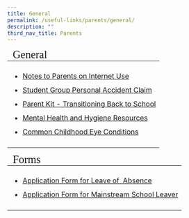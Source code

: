 ```yaml
---
title: General
permalink: /useful-links/parents/general/
description: ""
third_nav_title: Parents
---
```

<table style="font-size:16px">
<thead>
	<tr><td colspan="2" style="line-height:15px; font-family:impact; font-size:25px;">General</td></tr>
	</thead>
	<tbody>
		<tr>
			<td style="border: solid 0px black"><ul>
				<li style="line-height:2"><a href="/files/Notes%20to%20Parents%20on%20Internet%20use.pdf" target="_blank">Notes to Parents on Internet Use</a></li>
		<li style="line-height:2"><a href="https://studentgpa.incomegroupins.com.sg/#/" target="_blank">Student Group Personal Accident Claim</a></li>
		<li style="line-height:2"><a href="/files/Parent%20Kit%20-%20Transitioning%20Back%20to%20School.pdf" target="_blank">Parent Kit - Transitioning Back to School</a></li>		
		<li style="line-height:2"><a href="https://www.healthhub.sg/programmes/170/StayWell#families-stay-healthy" target="_blank">Mental&nbsp;Health and Hygiene Resources</a></li>
					<li style="line-height:2"><a href="/files/Childhood%20Eye%20Condition.pdf" target="_blank">Common Childhood Eye Conditions</a></li>	
				</ul></td>		
					</tr>	
	</tbody>
	</table>
	
<table style="font-size:16px">
<thead>
	<tr><td colspan="2" style="line-height:15px; font-family:impact; font-size:25px;">Forms</td></tr>
	</thead>
	<tbody>
		<tr>
			<td style="border: solid 0px black"><ul>
				<li style="line-height:2"><a href="https://form.gov.sg/#!/60bdb67379dded0011f083dd" target="_blank">Application Form for Leave of&nbsp; Absence</a></li>
				<li style="line-height:2"><a href="https://form.gov.sg/63bd0d46d2073e00126a39d9" target="_blank">Application Form for Mainstream School Leaver</a></li>
				</ul></td>		
					</tr>	
	</tbody>
	</table>
	